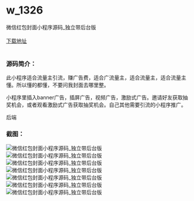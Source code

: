 # w_1326
微信红包封面小程序源码_独立带后台版
<br/></br>
[下载地址](https://www.uuid2.com/1326.html "下载地址")
<br/></br>
<h3>源码简介：</h3>
<p>此小程序适合流量主引流，赚广告费，适合广流量主，适合流量主，适合流量主懂。所以懂的都懂，不要问我封面去哪里整。<p>
<p>小程序里插入banner广告，插屏广告，视频广告，激励式广告。邀请好友获取抽奖机会，或者观看激励式广告获取抽奖机会。自己其他需要引流的小程序推广。<p>
<p>后端<p>
<h3>截图：</h3>
<img src="https://www.uuid2.com/wp-content/uploads/img/202107/1530dd4656.png" alt="微信红包封面小程序源码_独立带后台版"><img src="https://www.uuid2.com/wp-content/uploads/img/202107/127cf0a967.png" alt="微信红包封面小程序源码_独立带后台版"><img src="https://www.uuid2.com/wp-content/uploads/img/202107/cf38110689.png" alt="微信红包封面小程序源码_独立带后台版"><img src="https://www.uuid2.com/wp-content/uploads/img/202107/39e4a46134.png" alt="微信红包封面小程序源码_独立带后台版"><img src="https://www.uuid2.com/wp-content/uploads/img/202107/39e4a46205.png" alt="微信红包封面小程序源码_独立带后台版"><img src="https://www.uuid2.com/wp-content/uploads/img/202107/5d8c50a429.png" alt="微信红包封面小程序源码_独立带后台版"><img src="https://www.uuid2.com/wp-content/uploads/img/202107/033193b235.png" alt="微信红包封面小程序源码_独立带后台版">
